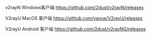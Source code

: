 v2rayN Windows客户端
https://github.com/2dust/v2rayN/releases

V2rayU MacOS 客户端
https://github.com/yanue/V2rayU/releases

V2rayU Android 客户端
https://github.com/2dust/v2rayNG/releases

